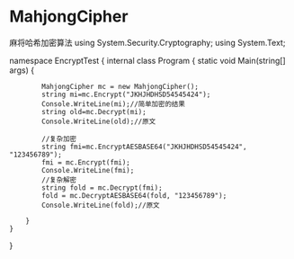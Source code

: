# MahjongCipher
麻将哈希加密算法
using System.Security.Cryptography;
using System.Text;

namespace EncryptTest
{
    internal class Program
    {
        static void Main(string[] args)
        {

            MahjongCipher mc = new MahjongCipher();
            string mi=mc.Encrypt("JKHJHDHSD54545424");
            Console.WriteLine(mi);//简单加密的结果
            string old=mc.Decrypt(mi);
            Console.WriteLine(old);//原文

            //复杂加密
            string fmi=mc.EncryptAESBASE64("JKHJHDHSD54545424", "123456789");
            fmi = mc.Encrypt(fmi);
            Console.WriteLine(fmi);
            //复杂解密
            string fold = mc.Decrypt(fmi);
            fold = mc.DecryptAESBASE64(fold, "123456789");
            Console.WriteLine(fold);//原文

        }
    }
}





